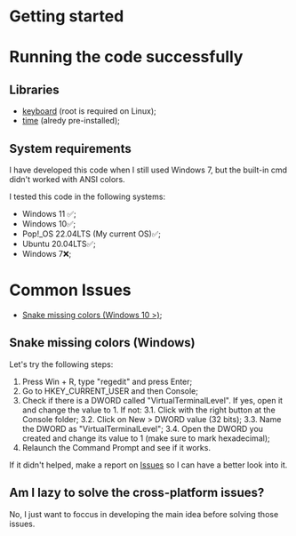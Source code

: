 # Getting started

# Running the code successfully
## Libraries
- [keyboard](https://pypi.org/project/keyboard/) (root is required on Linux);
- [time](https://docs.python.org/3/library/time.html) (alredy pre-installed);

## System requirements
I have developed this code when I still used Windows 7, but the built-in cmd didn't worked with ANSI colors.

I tested this code in the following systems:
* Windows 11 ✅;
* Windows 10✅;
* Pop!_OS 22.04LTS (My current OS)✅;
* Ubuntu 20.04LTS✅;
* Windows 7❌;

# Common Issues
* [Snake missing colors (Windows 10 >)](#snake-missing-colors-(windows));

## Snake missing colors (Windows)
Let's try the following steps:
1. Press Win + R, type "regedit" and press Enter;
2. Go to HKEY_CURRENT_USER and then Console;
3. Check if there is a DWORD called "VirtualTerminalLevel". If yes, open it and change the value to 1. If not:
   3.1. Click with the right button at the Console folder;
   3.2. Click on New > DWORD value (32 bits);
   3.3. Name the DWORD as "VirtualTerminalLevel";
   3.4. Open the DWORD you created and change its value to 1 (make sure to mark hexadecimal);
4. Relaunch the Command Prompt and see if it works.

If it didn't helped, make a report on [Issues](https://github.com/gabrielsclima/rainbow-snake-v2/issues) so I can have a better look into it.

## Am I lazy to solve the cross-platform issues?
No, I just want to foccus in developing the main idea before solving those issues.
  
